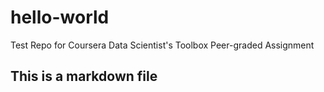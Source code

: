 # hello-world
Test Repo for Coursera Data Scientist's Toolbox Peer-graded Assignment
## This is a markdown file
